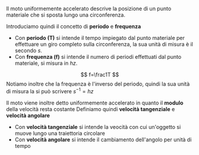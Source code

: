 Il moto uniformemente accelerato descrive la posizione di un punto materiale che si sposta lungo una circonferenza.

Introduciamo quindi il concetto di **periodo** e **frequenza**

- Con **periodo (T)** si intende il tempo impiegato dal punto materiale per effettuare un giro completo sulla circonferenza, la sua unità di misura è il secondo $s$.
- Con **frequenza (f)** si intende il numero di periodi effettuati dal punto materiale, si misura in $hz$.

$$
f=\frac1T
$$ Notiamo inoltre che la frequenza è l'inverso del periodo, quindi la sua unità di misura la si può scrivere $s^{-1} = hz$

Il moto viene inoltre detto uniformemente accelerato in quanto il **modulo** della velocità resta costante
Definiamo quindi **velocità tangenziale** e **velocità angolare**
-  Con **velocità tangenziale** si intende la veocità con cui un'oggetto si muove lungo una traiettoria circolare
- Con **velocità angolare** si intende il cambiamento dell'angolo per unità di tempo


